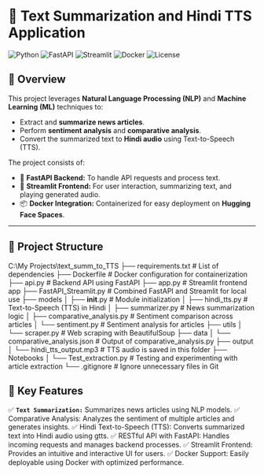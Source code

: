 # 📰 Text Summarization and Hindi TTS Application

![Python](https://img.shields.io/badge/Python-3.11-blue)
![FastAPI](https://img.shields.io/badge/FastAPI-0.100-green)
![Streamlit](https://img.shields.io/badge/Streamlit-1.44.0-red)
![Docker](https://img.shields.io/badge/Docker-Enabled-lightblue)
![License](https://img.shields.io/badge/License-MIT-yellow)

## 🚀 Overview
This project leverages **Natural Language Processing (NLP)** and **Machine Learning (ML)** techniques to:
- Extract and **summarize news articles**.
- Perform **sentiment analysis** and **comparative analysis**.
- Convert the summarized text to **Hindi audio** using Text-to-Speech (TTS).

The project consists of:
- 🎯 **FastAPI Backend:** To handle API requests and process text.
- 🎨 **Streamlit Frontend:** For user interaction, summarizing text, and playing generated audio.
- 📦 **Docker Integration:** Containerized for easy deployment on **Hugging Face Spaces**.

---

## 📂 Project Structure

C:\My Projects\text_summ_to_TTS
├── requirements.txt         # List of dependencies
├── Dockerfile               # Docker configuration for containerization
├── api.py                   # Backend API using FastAPI
├── app.py                   # Streamlit frontend app
├── FastAPI_Streamlit.py     # Combined FastAPI and Streamlit for local use
├── models
│   ├── __init__.py           # Module initialization
│   ├── hindi_tts.py          # Text-to-Speech (TTS) in Hindi
│   ├── summarizer.py         # News summarization logic
│   ├── comparative_analysis.py  # Sentiment comparison across articles
│   └── sentiment.py          # Sentiment analysis for articles
├── utils
│   └── scraper.py            # Web scraping with BeautifulSoup
├── data
│   └── comparative_analysis.json  # Output of comparative_analysis.py
├── output
│   └── hindi_tts_output.mp3  # TTS audio is saved in this folder
├── Notebooks
│   └── Test_extraction.py    # Testing and experimenting with article extraction
└── .gitignore                # Ignore unnecessary files in Git


## 🎯 Key Features

✅ **`Text Summarization:`** Summarizes news articles using NLP models.
✅ Comparative Analysis: Analyzes the sentiment of multiple articles and generates insights.
✅ Hindi Text-to-Speech (TTS): Converts summarized text into Hindi audio using gtts.
✅ RESTful API with FastAPI: Handles incoming requests and manages backend processes.
✅ Streamlit Frontend: Provides an intuitive and interactive UI for users.
✅ Docker Support: Easily deployable using Docker with optimized performance.